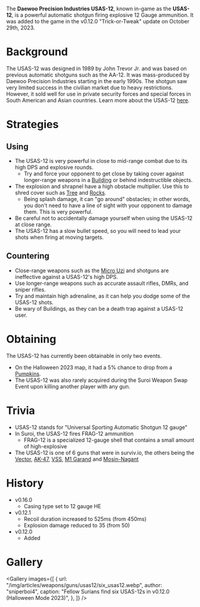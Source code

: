 <Event />

The **Daewoo Precision Industries USAS-12**, known in-game as the **USAS-12**, is a powerful automatic shotgun firing explosive 12 Gauge ammunition. It was added to the game in the v0.12.0 "Trick-or-Tweak" update on October 29th, 2023.

# Background

The USAS-12 was designed in 1989 by John Trevor Jr. and was based on previous automatic shotguns such as the AA-12. It was mass-produced by Daewoo Precision Industries starting in the early 1990s. The shotgun saw very limited success in the civilian market due to heavy restrictions. However, it sold well for use in private security forces and special forces in South American and Asian countries. Learn more about the USAS-12 [here](https://en.wikipedia.org/wiki/Daewoo_Precision_Industries_USAS-12).

# Strategies

## Using

- The USAS-12 is very powerful in close to mid-range combat due to its high DPS and explosive rounds.
  - Try and force your opponent to get close by taking cover against longer-range weapons in a [Building](/buildings) or behind indestructible objects.
- The explosion and shrapnel have a high obstacle multiplier. Use this to shred cover such as [Tree](/obstacles/tree) and [Rocks](/obstacles/rock).
  - Being splash damage, it can "go around" obstacles; in other words, you don't need to have a line of sight with your opponent to damage them. This is very powerful.
- Be careful not to accidentally damage yourself when using the USAS-12 at close range.
- The USAS-12 has a slow bullet speed, so you will need to lead your shots when firing at moving targets.

## Countering

- Close-range weapons such as the [Micro Uzi](/weapons/guns/micro_uzi) and shotguns are ineffective against a USAS-12's high DPS.
- Use longer-range weapons such as accurate assault rifles, DMRs, and sniper rifles.
- Try and maintain high adrenaline, as it can help you dodge some of the USAS-12 shots.
- Be wary of Buildings, as they can be a death trap against a USAS-12 user.

# Obtaining

The USAS-12 has currently been obtainable in only two events.

- On the Halloween 2023 map, it had a 5% chance to drop from a [Pumpkins](/obstacles/pumpkin).
- The USAS-12 was also rarely acquired during the Suroi Weapon Swap Event upon killing another player with any gun.

# Trivia

- USAS-12 stands for "Universal Sporting Automatic Shotgun 12 gauge"
- In Suroi, the USAS-12 fires FRAG-12 ammunition
  - FRAG-12 is a specialized 12-gauge shell that contains a small amount of high-explosive
- The USAS-12 is one of 6 guns that were in surviv.io, the others being the [Vector](/weapons/guns/vector), [AK-47](/weapons/guns/ak47), [VSS](/weapons/guns/vss), [M1 Garand](/weapons/guns/m1_garand) and [Mosin-Nagant](/weapons/guns/mosin)

# History

- v0.16.0
  - Casing type set to 12 gauge HE
- v0.12.1
  - Recoil duration increased to 525ms (from 450ms)
  - Explosion damage reduced to 35 (from 50)
- v0.12.0
  - Added

# Gallery

<Gallery
  images={[
    {
      url: "/img/articles/weapons/guns/usas12/six_usas12.webp",
      author: "sniperboi4",
      caption:
        "Fellow Surians find six USAS-12s in v0.12.0 (Halloween Mode 2023)",
    },
  ]}
/>
